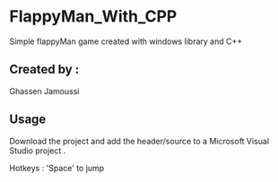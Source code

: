 # FlappyMan_With_CPP
Simple flappyMan game created with windows library and C++

## Created by :
 Ghassen Jamoussi


## Usage 
Download the project and add the header/source to a Microsoft Visual Studio project . 

Hotkeys : 'Space' to jump
